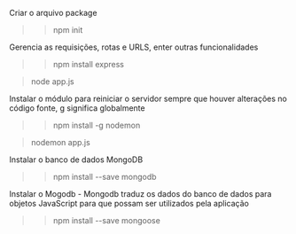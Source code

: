 

Criar o arquivo package

>> npm init

Gerencia  as requisições, rotas e URLS, enter outras funcionalidades

>> npm install express

> node app.js

Instalar o módulo para reiniciar o servidor sempre que houver alterações no código fonte, g significa globalmente

>> npm install -g nodemon

> nodemon app.js

Instalar o banco de dados MongoDB

>> npm install --save mongodb

Instalar o Mogodb - Mongodb traduz os dados do banco de dados para objetos JavaScript para que possam ser utilizados pela aplicação

>> npm install --save mongoose